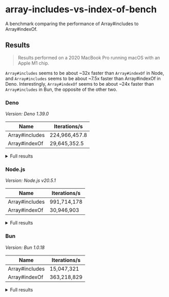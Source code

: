# array-includes-vs-index-of-bench

A benchmark comparing the performance of Array#includes to Array#indexOf.

## Results

> Results performed on a 2020 MacBook Pro running macOS with an Apple M1 chip.

`Array#includes` seems to be about ~32x faster than `Array#indexOf` in Node, and `Array#includes` seems to be about ~7.5x faster than Array#indexOf in Deno. Interestingly, `Array#indexOf` seems to be about ~24x faster than `Array#includes` in Bun, the opposite of the other two.

### Deno

_Version: Deno 1.39.0_

| Name           | Iterations/s  |
| -------------- | ------------- |
| Array#includes | 224,966,457.8 |
| Array#indexOf  | 29,645,352.5  |

<details>
    <summary>Full results</summary>

```
$ deno bench src/deno.js
cpu: Apple M1
runtime: deno 1.39.0 (aarch64-apple-darwin)

file:///Users/uncenter/Dev/array-includes-vs-indexof-bench/src/deno.js
benchmark           time (avg)        iter/s             (min … max)       p75       p99      p995
-------------------------------------------------------------------- -----------------------------
Array#includes       4.45 ns/iter 224,966,457.8   (4.22 ns … 123.55 ns)    4.3 ns   6.21 ns  11.65 ns
Array#indexOf       33.73 ns/iter  29,645,352.5    (32.94 ns … 43.8 ns)  34.16 ns  36.29 ns  36.79 ns
```

</details>

### Node.js

_Version: Node.js v20.5.1_

| Name           | Iterations/s |
| -------------- | ------------ |
| Array#includes | 991,714,178  |
| Array#indexOf  | 30,946,903   |

<details>
    <summary>Full results</summary>

```
$ node src/node.js
Array#includes x 991,714,178 ops/sec ±1.50% (96 runs sampled)
Array#indexOf x 30,946,903 ops/sec ±1.59% (97 runs sampled)
Fastest is Array#includes.
```

</details>

### Bun

_Version: Bun 1.0.18_

| Name           | Iterations/s |
| -------------- | ------------ |
| Array#includes | 15,047,321   |
| Array#indexOf  | 363,218,829  |

<details>
    <summary>Full results</summary>

```
> bun src/node.js
Array#includes x 15,047,321 ops/sec ±2.72% (87 runs sampled)
Array#indexOf x 363,218,829 ops/sec ±57.23% (25 runs sampled)
Fastest is Array#indexOf.
```

</details>
